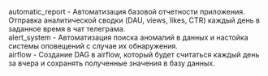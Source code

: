 automatic_report - Автоматизация базовой отчетности приложения. Отправка аналитической сводки (DAU, views, likes, CTR) каждый день в заданное время в чат телеграма.  
alert_system - Автоматизация поиска аномалий в данных и настойка системы оповещений с случае их обнаружения.  
airflow - Создание DAG в airflow, который будет считаться каждый день за вчера и сохранять полученные значения в базу данных.  
